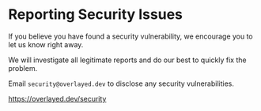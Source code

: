 # Reporting Security Issues

If you believe you have found a security vulnerability, we encourage you to let us know right away.

We will investigate all legitimate reports and do our best to quickly fix the problem.

Email `security@overlayed.dev` to disclose any security vulnerabilities.

https://overlayed.dev/security
